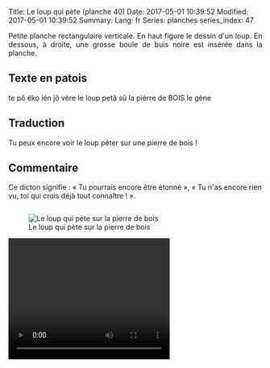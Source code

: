 Title: Le loup qui pète (planche 40)
Date: 2017-05-01 10:39:52
Modified: 2017-05-01 10:39:52
Summary: 
Lang: fr
Series: planches
series_index: 47


<p style="text-align:justify;">Petite planche rectangulaire
verticale. En haut figure le dessin d'un loup. En dessous, à droite,
une grosse boule de buis noire est insérée dans la planche.</p>

<figure class="image-block" style="float: right;">
  <img alt="" src="{static}/images/planche_40.png">
  <figcaption style="max-width: 277px"></figcaption>
</figure>

## Texte en patois

te pô éko ién jô vère le loup petâ sû la piérre de BOIS le gène

## Traduction

Tu peux encore voir le loup péter sur une pierre de bois !

## Commentaire

Ce dicton signifie : « Tu pourrais encore être étonné », « Tu n'as
encore rien vu, toi qui crois déjà tout connaître ! ».

<figure class="image-block" style="float: left;">
  <img alt="Le loup qui pète sur la pierre de bois" src="{static}/images/planche_40_dessin_loup.png">
  <figcaption style="max-width: 340px">Le loup qui pète sur la pierre de bois</figcaption>
</figure>

<video width="320" height="240" controls>
  <source src="https://d1njpgd0ygatdn.cloudfront.net/video_40_2_-2.mp4" type="video/mp4">
</video>
